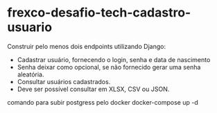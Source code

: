 # frexco-desafio-tech-cadastro-usuario
Construir pelo menos dois endpoints utilizando Django:   
  - Cadastrar usuário, fornecendo o login, senha e data de nascimento   
  - Senha deixar como opcional, se não fornecido gerar uma senha aleatória.   
  - Consultar usuários cadastrados.   
  - Deve ser possível consultar em XLSX, CSV ou JSON.

comando para subir postgress pelo docker
docker-compose up -d